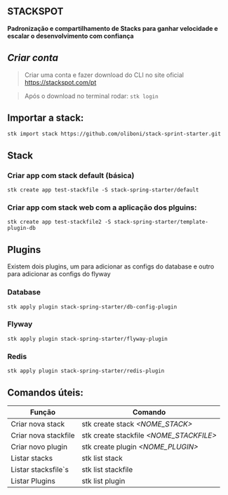 ## STACKSPOT
**Padronização e compartilhamento de Stacks para ganhar velocidade e escalar o desenvolvimento com confiança**

## *Criar conta*
> Criar uma conta e fazer download do CLI no site oficial <https://stackspot.com/pt>

> Após o download no terminal rodar:
> ``stk login``

## Importar a stack:
```
stk import stack https://github.com/oliboni/stack-sprint-starter.git
```

## Stack

### Criar app com stack default (básica)
```
stk create app test-stackfile -S stack-spring-starter/default
```
### Criar app com stack web com a aplicação dos plguins:
```
stk create app test-stackfile2 -S stack-spring-starter/template-plugin-db
```

## Plugins

Existem dois plugins, um para adicionar as configs do database e outro para adicionar as configs do flyway

### Database
```
stk apply plugin stack-spring-starter/db-config-plugin
```

### Flyway
```
stk apply plugin stack-spring-starter/flyway-plugin
```
### Redis
```
stk apply plugin stack-spring-starter/redis-plugin
```

## Comandos úteis:


| Função               | Comando                                 |
|----------------------|-----------------------------------------|
| Criar nova stack     | stk create stack *<NOME_STACK>*         |
| Criar nova stackfile | stk create stackfile *<NOME_STACKFILE>* |
| Criar novo plugin    | stk create plugin *<NOME_PLUGIN>*       | 
| Listar stacks        | stk list stack                          | 
| Listar stacksfile`s  | stk list stackfile                      |
| Listar Plugins       | stk list plugin                         |
